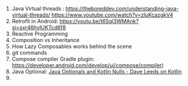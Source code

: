 1. Java Virtual threads :
   https://theboreddev.com/understanding-java-virtual-threads/
   https://www.youtube.com/watch?v=zluKcazgkV4
2. Retrofit in Android:
   https://youtu.be/t6Sql3WMAnk?si=sxr46hylUKTcd6f8
3. Reactive Programming 
4. Composition vs Inheritance 
5. How Lazy Composables works behind the scene
6. git commands
7. Compose compiler Gradle plugin:
   https://developer.android.com/develop/ui/compose/compiler)
8. Java Optional: [Java Optionals and Kotlin Nulls - Dave Leeds on Kotlin](https://typealias.com/guides/java-optionals-and-kotlin-nulls/)
9. 